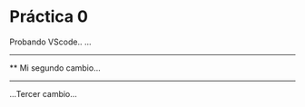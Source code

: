  # Práctica 0

 Probando VScode..
 ...

***********************
** Mi segundo cambio...
***********************

...Tercer cambio...



